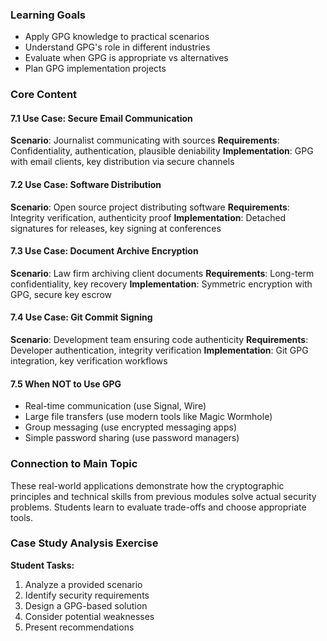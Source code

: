 
### Learning Goals
- Apply GPG knowledge to practical scenarios
- Understand GPG's role in different industries
- Evaluate when GPG is appropriate vs alternatives
- Plan GPG implementation projects

### Core Content

#### 7.1 Use Case: Secure Email Communication
**Scenario**: Journalist communicating with sources
**Requirements**: Confidentiality, authentication, plausible deniability
**Implementation**: GPG with email clients, key distribution via secure channels

#### 7.2 Use Case: Software Distribution
**Scenario**: Open source project distributing software
**Requirements**: Integrity verification, authenticity proof
**Implementation**: Detached signatures for releases, key signing at conferences

#### 7.3 Use Case: Document Archive Encryption
**Scenario**: Law firm archiving client documents
**Requirements**: Long-term confidentiality, key recovery
**Implementation**: Symmetric encryption with GPG, secure key escrow

#### 7.4 Use Case: Git Commit Signing
**Scenario**: Development team ensuring code authenticity
**Requirements**: Developer authentication, integrity verification
**Implementation**: Git GPG integration, key verification workflows

#### 7.5 When NOT to Use GPG
- Real-time communication (use Signal, Wire)
- Large file transfers (use modern tools like Magic Wormhole)
- Group messaging (use encrypted messaging apps)
- Simple password sharing (use password managers)

### Connection to Main Topic
These real-world applications demonstrate how the cryptographic principles and technical skills from previous modules solve actual security problems. Students learn to evaluate trade-offs and choose appropriate tools.

### Case Study Analysis Exercise
**Student Tasks:**
1. Analyze a provided scenario
2. Identify security requirements
3. Design a GPG-based solution
4. Consider potential weaknesses
5. Present recommendations